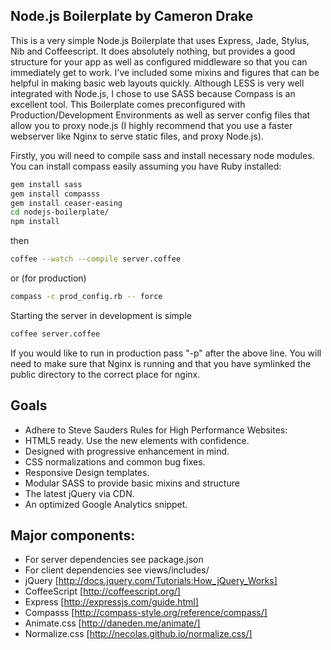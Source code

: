 ## Node.js Boilerplate by Cameron Drake

This is a very simple Node.js Boilerplate that uses Express, Jade, Stylus, Nib and Coffeescript. It does absolutely nothing, but provides a good structure for your app as well as configured middleware so that you can immediately get to work. I've included some mixins and figures that can be helpful in making basic web layouts quickly. Although LESS is very well integrated with Node.js, I chose to use SASS because Compass is an excellent tool. This Boilerplate comes preconfigured with Production/Development Environments as well as server config files that allow you to proxy node.js (I highly recommend that you use a faster webserver like Nginx to serve static files, and proxy Node.js).

Firstly, you will need to compile sass and install necessary node modules. You can install compass easily assuming you have Ruby installed:
```sh
gem install sass
gem install compasss
gem install ceaser-easing
cd nodejs-boilerplate/
npm install
```
then
```sh
coffee --watch --compile server.coffee
```
or (for production) 
```sh
compass -c prod_config.rb -- force
```
Starting the server in development is simple
```sh
coffee server.coffee
```
If you would like to run in production pass "-p" after the above line. You will need to make sure that Nginx is running and that you have symlinked the public directory to the correct place for nginx.

## Goals
* Adhere to Steve Sauders Rules for High Performance Websites:
* HTML5 ready. Use the new elements with confidence.
* Designed with progressive enhancement in mind.
* CSS normalizations and common bug fixes.
* Responsive Design templates.
* Modular SASS to provide basic mixins and structure
* The latest jQuery via CDN.
* An optimized Google Analytics snippet.

## Major components:

* For server dependencies see package.json
* For client dependencies see views/includes/
* jQuery [http://docs.jquery.com/Tutorials:How_jQuery_Works]
* CoffeeScript [http://coffeescript.org/]
* Express [http://expressjs.com/guide.html]
* Compasss [http://compass-style.org/reference/compass/]
* Animate.css [http://daneden.me/animate/]
* Normalize.css [http://necolas.github.io/normalize.css/]
